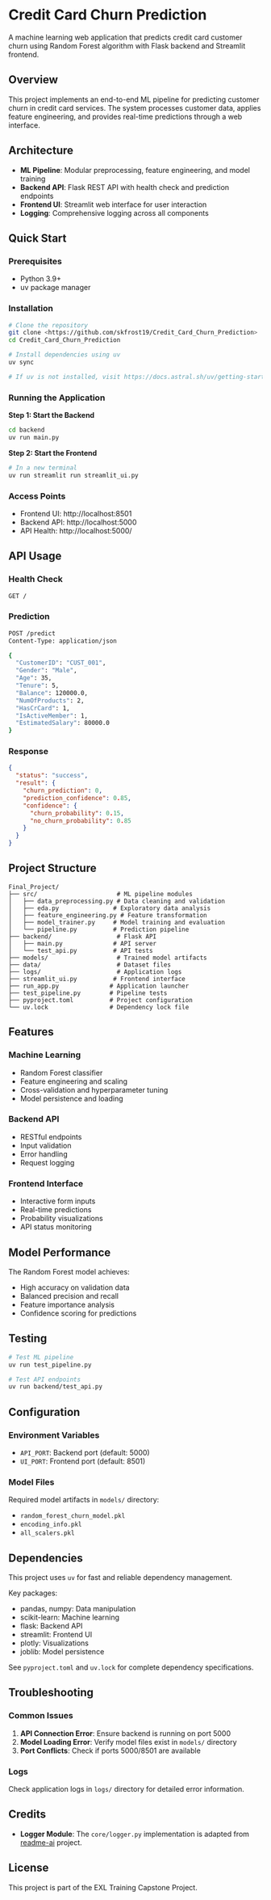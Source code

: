 # Credit Card Churn Prediction

A machine learning web application that predicts credit card customer churn using Random Forest algorithm with Flask backend and Streamlit frontend.

## Overview

This project implements an end-to-end ML pipeline for predicting customer churn in credit card services. The system processes customer data, applies feature engineering, and provides real-time predictions through a web interface.

## Architecture

- **ML Pipeline**: Modular preprocessing, feature engineering, and model training
- **Backend API**: Flask REST API with health check and prediction endpoints
- **Frontend UI**: Streamlit web interface for user interaction
- **Logging**: Comprehensive logging across all components

## Quick Start

### Prerequisites

- Python 3.9+
- uv package manager

### Installation

```bash
# Clone the repository
git clone <https://github.com/skfrost19/Credit_Card_Churn_Prediction>
cd Credit_Card_Churn_Prediction

# Install dependencies using uv
uv sync

# If uv is not installed, visit https://docs.astral.sh/uv/getting-started/installation/
```

### Running the Application

**Step 1: Start the Backend**
```bash
cd backend
uv run main.py
```

**Step 2: Start the Frontend**
```bash
# In a new terminal
uv run streamlit run streamlit_ui.py
```

### Access Points

- Frontend UI: http://localhost:8501
- Backend API: http://localhost:5000
- API Health: http://localhost:5000/

## API Usage

### Health Check
```bash
GET /
```

### Prediction
```bash
POST /predict
Content-Type: application/json

{
  "CustomerID": "CUST_001",
  "Gender": "Male",
  "Age": 35,
  "Tenure": 5,
  "Balance": 120000.0,
  "NumOfProducts": 2,
  "HasCrCard": 1,
  "IsActiveMember": 1,
  "EstimatedSalary": 80000.0
}
```

### Response
```json
{
  "status": "success",
  "result": {
    "churn_prediction": 0,
    "prediction_confidence": 0.85,
    "confidence": {
      "churn_probability": 0.15,
      "no_churn_probability": 0.85
    }
  }
}
```

## Project Structure

```
Final_Project/
├── src/                      # ML pipeline modules
│   ├── data_preprocessing.py # Data cleaning and validation
│   ├── eda.py               # Exploratory data analysis
│   ├── feature_engineering.py # Feature transformation
│   ├── model_trainer.py     # Model training and evaluation
│   └── pipeline.py          # Prediction pipeline
├── backend/                  # Flask API
│   ├── main.py              # API server
│   └── test_api.py          # API tests
├── models/                   # Trained model artifacts
├── data/                     # Dataset files
├── logs/                     # Application logs
├── streamlit_ui.py          # Frontend interface
├── run_app.py              # Application launcher
├── test_pipeline.py        # Pipeline tests
├── pyproject.toml          # Project configuration
└── uv.lock                 # Dependency lock file
```

## Features

### Machine Learning
- Random Forest classifier
- Feature engineering and scaling
- Cross-validation and hyperparameter tuning
- Model persistence and loading

### Backend API
- RESTful endpoints
- Input validation
- Error handling
- Request logging

### Frontend Interface
- Interactive form inputs
- Real-time predictions
- Probability visualizations
- API status monitoring

## Model Performance

The Random Forest model achieves:
- High accuracy on validation data
- Balanced precision and recall
- Feature importance analysis
- Confidence scoring for predictions

## Testing

```bash
# Test ML pipeline
uv run test_pipeline.py

# Test API endpoints
uv run backend/test_api.py
```

## Configuration

### Environment Variables
- `API_PORT`: Backend port (default: 5000)
- `UI_PORT`: Frontend port (default: 8501)

### Model Files
Required model artifacts in `models/` directory:
- `random_forest_churn_model.pkl`
- `encoding_info.pkl`
- `all_scalers.pkl`

## Dependencies

This project uses `uv` for fast and reliable dependency management.

Key packages:
- pandas, numpy: Data manipulation
- scikit-learn: Machine learning
- flask: Backend API
- streamlit: Frontend UI
- plotly: Visualizations
- joblib: Model persistence

See `pyproject.toml` and `uv.lock` for complete dependency specifications.

## Troubleshooting

### Common Issues

1. **API Connection Error**: Ensure backend is running on port 5000
2. **Model Loading Error**: Verify model files exist in `models/` directory
3. **Port Conflicts**: Check if ports 5000/8501 are available

### Logs

Check application logs in `logs/` directory for detailed error information.

## Credits

- **Logger Module**: The `core/logger.py` implementation is adapted from [readme-ai](https://github.com/eli64s/readme-ai) project.

## License

This project is part of the EXL Training Capstone Project.
